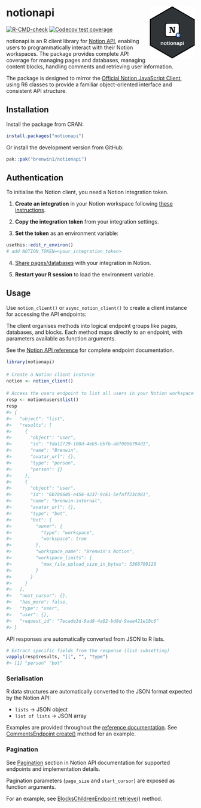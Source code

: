 
<!-- README.md is generated from README.Rmd. Please edit that file -->

# notionapi <a href="https://brenwin1.github.io/notionapi/"><img src="man/figures/logo.png" align="right" height="139" alt="notionapi website" /></a>

<!-- badges: start -->

[![R-CMD-check](https://github.com/brenwin1/notionapi/actions/workflows/R-CMD-check.yaml/badge.svg)](https://github.com/brenwin1/notionapi/actions/workflows/R-CMD-check.yaml)
[![Codecov test
coverage](https://codecov.io/gh/brenwin1/notionapi/graph/badge.svg)](https://app.codecov.io/gh/brenwin1/notionapi)
<!-- badges: end -->

notionapi is an R client library for [Notion
API](https://developers.notion.com/), enabling users to programmatically
interact with their Notion workspaces. The package provides complete API
coverage for managing pages and databases, managing content blocks,
handling comments and retrieving user information.

The package is designed to mirror the [Official Notion JavaScript
Client](https://github.com/makenotion/notion-sdk-js), using R6 classes
to provide a familiar object-oriented interface and consistent API
structure.

## Installation

Install the package from CRAN:

``` r
install.packages("notionapi")
```

Or install the development version from GitHub:

``` r
pak::pak("brenwin1/notionapi")
```

## Authentication

To initialise the Notion client, you need a Notion integration token.

1.  **Create an integration** in your Notion workspace following [these
    instructions](https://developers.notion.com/docs/authorization#internal-integration-auth-flow-set-up).

2.  **Copy the integration token** from your integration settings.

3.  **Set the token** as an environment variable:

``` r
usethis::edit_r_environ()
# add NOTION_TOKEN=<your_integration_token>
```

4.  [Share
    pages/databases](https://developers.notion.com/docs/authorization#integration-permissions)
    with your integration in Notion.

5.  **Restart your R session** to load the environment variable.

## Usage

Use `notion_client()` or `async_notion_client()` to create a client
instance for accessing the API endpoints:

The client organises methods into logical endpoint groups like pages,
databases, and blocks. Each method maps directly to an endpoint, with
parameters available as function arguments.

See the [Notion API
reference](https://developers.notion.com/reference/intro) for complete
endpoint documentation.

``` r
library(notionapi)

# Create a Notion client instance
notion <- notion_client()

# Access the users endpoint to list all users in your Notion workspace
resp <- notion$users$list()
resp
#> {
#>   "object": "list",
#>   "results": [
#>     {
#>       "object": "user",
#>       "id": "fda12729-108d-4eb5-bbfb-a8f0886794d1",
#>       "name": "Brenwin",
#>       "avatar_url": {},
#>       "type": "person",
#>       "person": {}
#>     },
#>     {
#>       "object": "user",
#>       "id": "6b786605-e456-4237-9c61-5efaff23c081",
#>       "name": "brenwin-internal",
#>       "avatar_url": {},
#>       "type": "bot",
#>       "bot": {
#>         "owner": {
#>           "type": "workspace",
#>           "workspace": true
#>         },
#>         "workspace_name": "Brenwin's Notion",
#>         "workspace_limits": {
#>           "max_file_upload_size_in_bytes": 5368709120
#>         }
#>       }
#>     }
#>   ],
#>   "next_cursor": {},
#>   "has_more": false,
#>   "type": "user",
#>   "user": {},
#>   "request_id": "7ecade3d-9ad8-4a02-bd8d-9aee421e18c6"
#> }
```

API responses are automatically converted from JSON to R lists.

``` r
# Extract specific fields from the response (list subsetting)
vapply(resp$results, "[[", "", "type")
#> [1] "person" "bot"
```

### Serialisation

R data structures are automatically converted to the JSON format
expected by the Notion API:

- `lists` → JSON object
- `list of lists` → JSON array

Examples are provided throughout the [reference
documentation](https://brenwin1.github.io/notionapi/reference/index.html).
See [CommentsEndpoint
create()](https://brenwin1.github.io/notionapi/reference/CommentsEndpoint.html#ref-examples)
method for an example.

### Pagination

See
[Pagination](https://developers.notion.com/reference/intro#pagination)
section in Notion API documentation for supported endpoints and
implementation details.

Pagination parameters (`page_size` and `start_cursor`) are exposed as
function arguments.

For an example, see [BlocksChildrenEndpoint
retrieve()](https://brenwin1.github.io/notionapi/reference/BlocksChildrenEndpoint.html#ref-examples)
method.
